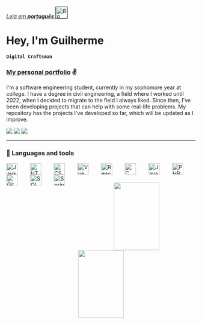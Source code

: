 _[Leia em **português** <img alt="BR Flag" width="30px" style = "border:1px solid black;" src="https://upload.wikimedia.org/wikipedia/commons/0/05/Flag_of_Brazil.svg">](https://github.com/guilhermelcosta/guilhermelcosta/blob/main/traducoes/README_ptbr.md)_

# Hey, I'm Guilherme

**`Digital Craftsman`**

### [My personal portfolio](https://guilhermecosta.vercel.app/) ✌️

I'm a software engineering student, currently in my sophomore year at college. I have a degree in civil engineering, a field where I worked until 2022, when I decided to migrate to the field I always liked. Since then, I've been developing projects that can help with some real-life problems. My repository has the projects I've developed so far, which will be updated as I improve.

<!-- Cards de contato -->
<div align="left">
  <a href = "mailto:guilhermeldcosta@gmail.com"><img src="https://img.shields.io/badge/-Gmail-%23333?style=for-the-badge&logo=gmail&logoColor=white" target="_blank"></a>
  <a href="https://www.linkedin.com/in/guilhermeldcosta/" target="_blank"><img src="https://img.shields.io/badge/-LinkedIn-%230077B5?style=for-the-badge&logo=linkedin&logoColor=white" target="_blank"></a>
  <a href="https://wa.me/5531988173688" target="_blank"><img src="https://img.shields.io/badge/WhatsApp-25D366?style=for-the-badge&logo=whatsapp&logoColor=white" target="_blank"></a>
</div>

---

### 🧰 Languages and tools

<!-- Link para badges https://devicon.dev/ -->
<div style="display:inline_block">
  <img align="left" title="Javascript" alt="Javascript" width="30px" style="padding-right:30px;" src="https://cdn.jsdelivr.net/gh/devicons/devicon/icons/javascript/javascript-original.svg">
  <img align="left" title="HTML" alt="HTML" width="30px" style="padding-right:30px;" src="https://cdn.jsdelivr.net/gh/devicons/devicon/icons/html5/html5-original.svg">
  <img align="left" title="CSS" alt="CSS" width="30px" style="padding-right:30px;" src="https://cdn.jsdelivr.net/gh/devicons/devicon/icons/css3/css3-original.svg">
  <img align="left" title="Vue Js" alt="Vue Js" width="30px" style="padding-right:30px;" src="https://cdn.jsdelivr.net/gh/devicons/devicon/icons/vuejs/vuejs-original.svg">
  <img align="left" title="React" alt="React" width="30px" style="padding-right:30px;" src="https://cdn.jsdelivr.net/gh/devicons/devicon/icons/react/react-original.svg">
  <img align="left" title="C" alt="C" width="30px" style="padding-right:30px;" src="https://cdn.jsdelivr.net/gh/devicons/devicon/icons/c/c-original.svg">
  <img align="left" title="Java" alt="Java" width="30px" style="padding-right:30px;" src="https://cdn.jsdelivr.net/gh/devicons/devicon/icons/java/java-original.svg">
  <img align="left" title="PHP" alt="PHP" width="30px" style="padding-right:30px;" src="https://cdn.jsdelivr.net/gh/devicons/devicon/icons/php/php-original.svg">
  <img align="left" title="Git" alt="Git" width="30px" style="padding-right:30px;" src="https://cdn.jsdelivr.net/gh/devicons/devicon/icons/git/git-original.svg">
  <img align="left" title="MySQL" alt="SQL" width="30px" style="padding-right:30px;" src="https://cdn.jsdelivr.net/gh/devicons/devicon/icons/mysql/mysql-original.svg">
  <img align="left" title="Springboot" alt="Springboot" width="30px" style="padding-right:30px;" src="https://cdn.jsdelivr.net/gh/devicons/devicon/icons/spring/spring-original.svg">
</div>

<div style="display:block" align="center">
  <br>
  <br>
  <br>
  <picture>
    <source media="(prefers-color-scheme: light)" srcset="https://github-readme-stats-psi-liart.vercel.app/api?username=guilhermelcosta&show_icons=true&theme=graywhite&include_all_commits=true&count_private=true">
    <img width="49%" height="180em" src="https://github-readme-stats-psi-liart.vercel.app/api?username=guilhermelcosta&show_icons=true&theme=ayu-mirage&include_all_commits=true&count_private=true">
  </picture>
  <picture>
    <source media="(prefers-color-scheme: light)" srcset="https://github-readme-stats-psi-liart.vercel.app/api/top-langs/?username=guilhermelcosta&layout=compact&langs_count=4&exclude_repo=Obsidian-Main-Vault,github-readme-stats&theme=graywhite">
    <img width="49%" height="180em" src="https://github-readme-stats-psi-liart.vercel.app/api/top-langs/?username=guilhermelcosta&layout=compact&langs_count=4&exclude_repo=Obsidian-Main-Vault,github-readme-stats&theme=ayu-mirage">
</picture>
</div>
